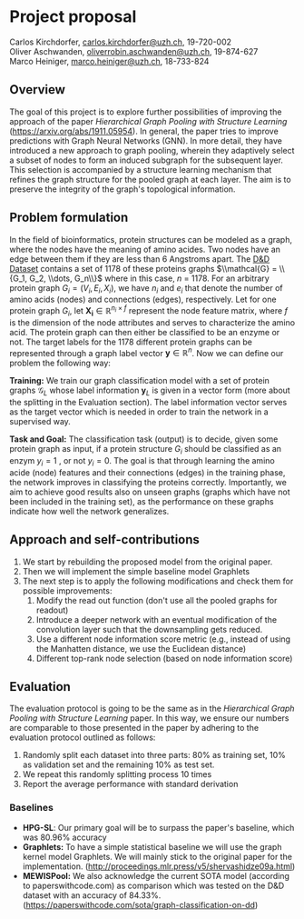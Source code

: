 # Project proposal
Carlos Kirchdorfer, carlos.kirchdorfer@uzh.ch, 19-720-002 \
Oliver Aschwanden, oliverrobin.aschwanden@uzh.ch, 19-874-627 \
Marco Heiniger, marco.heiniger@uzh.ch, 18-733-824

## Overview
The goal of this project is to explore further possibilities of improving the approach of the paper _Hierarchical Graph Pooling with Structure Learning_ (https://arxiv.org/abs/1911.05954). In general, the paper tries to improve predictions with Graph Neural Networks (GNN). In more detail, they have introduced a new approach to graph pooling, wherein they adaptively select a subset of nodes to form an induced subgraph for the subsequent layer. This selection is accompanied by a structure learning mechanism that refines the graph structure for the pooled graph at each layer. The aim is to preserve the integrity of the graph's topological information.


## Problem formulation
In the field of bioinformatics, protein structures can be modeled as a graph, where the nodes have the meaning of amino acides. Two nodes have an edge between them if they are less than 6 Angstroms apart. The [D&D Dataset](https://pubmed.ncbi.nlm.nih.gov/12850146/) contains a set of 1178 of these proteins graphs $\\mathcal{G} = \\{G_1, G_2, \\dots, G_n\\}$ where in this case, $n$ = 1178. For an arbitrary protein graph $G_i = (V_i, E_i, X_i)$, we have $n_i$ and $e_i$ that denote the number of amino acids (nodes) and connections (edges), respectively. Let for one protein graph $G_i$, let $\mathbf{X_i} \in \mathbb{R}^{n_i \times f}$ represent the node feature matrix, where $f$ is the dimension of the node attributes and serves to characterize the amino acid. The protein graph can then either be classified to be an enzyme or not. The target labels for the 1178 different protein graphs can be represented through a graph label vector $\mathbf{y} \in \mathbb{R}^{n}$. Now we can define our problem the following way:

**Training:** We train our graph classification model with a set of protein graphs $\mathcal{G}_L$ whose label information $\mathbf{y}_L$ is given in a vector form (more about the splitting in the Evaluation section). The label information vector serves as the target vector which is needed in order to train the network in a supervised way.

**Task and Goal:** The classification task (output) is to decide, given some protein graph as input, if a protein structure $G_i$ should be classified as an enzym $y_{i} = 1$ , or not $y_{i} = 0$. The goal is that through learning the amino acide (node) features and their connections (edges) in the training phase, the network improves in classifying the proteins correctly. Importantly, we aim to achieve good results also on unseen graphs (graphs which have not been included in the training set), as the performance on these graphs indicate how well the network generalizes.

## Approach and self-contributions
1. We start by rebuilding the proposed model from the original paper. 
2. Then we will implement the simple baseline model Graphlets 
3. The next step is to apply the following modifications and check them for possible improvements:
    1. Modify the read out function (don't use all the pooled graphs for readout)
    2. Introduce a deeper network with an eventual modification of the convolution layer such that the downsampling gets reduced.
    3. Use a different node information score metric (e.g., instead of using the Manhatten distance, we use the Euclidean distance)
    4. Different top-rank node selection (based on node information score)

## Evaluation
The evaluation protocol is going to be the same as in the _Hierarchical Graph Pooling with Structure Learning_ paper. In this way, we ensure our numbers are comparable to those presented in the paper by adhering to the evaluation protocol outlined as follows:
1. Randomly split each dataset into three parts: 80% as training set, 10% as validation set and the remaining 10% as test set. 
2. We repeat this randomly splitting process 10 times
3. Report the average performance with standard derivation

### Baselines
- **HPG-SL**:
Our primary goal will be to surpass the paper's baseline, which was 80.96% accuracy
- **Graphlets:**
To have a simple statistical baseline we will use the graph kernel model Graphlets. We will mainly stick to the original paper for the implementation. (http://proceedings.mlr.press/v5/shervashidze09a.html)
- **MEWISPool:** 
We also acknowledge the current SOTA model (according to paperswithcode.com) as comparison which was tested on the D&D dataset with an accuracy of 84.33%.(https://paperswithcode.com/sota/graph-classification-on-dd) 


